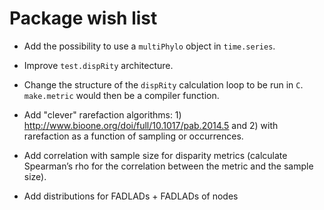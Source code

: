 # Package wish list
* Add the possibility to use a `multiPhylo` object in `time.series`.
* Improve `test.dispRity` architecture.
* Change the structure of the `dispRity` calculation loop to be run in `C`. `make.metric` would then be a compiler function.
* Add "clever" rarefaction algorithms: 1) http://www.bioone.org/doi/full/10.1017/pab.2014.5 and 2) with rarefaction as a function of sampling or occurrences.
* Add correlation with sample size for disparity metrics (calculate Spearman’s rho for the correlation between the metric and the sample size).

 * Add distributions for FADLADs + FADLADs of nodes